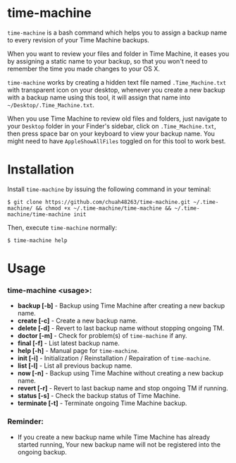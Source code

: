 # time-machine

`time-machine` is a bash command which helps you to assign a backup name to every revision of your Time Machine backups.

When you want to review your files and folder in Time Machine, it eases you by assigning a static name to your backup, so that you won't need to remember the time you made changes to your OS X.

`time-machine` works by creating a hidden text file named `.Time_Machine.txt` with transparent icon on your desktop, whenever you create a new backup with a backup name using this tool, it will assign that name into `~/Desktop/.Time_Machine.txt`.

When you use Time Machine to review old files and folders, just navigate to your `Desktop` folder in your Finder's sidebar, click on `.Time_Machine.txt`, then press space bar on your keyboard to view your backup name. You might need to have `AppleShowAllFiles` toggled on for this tool to work best.

# Installation

Install `time-machine` by issuing the following command in your teminal:
```
$ git clone https://github.com/chuah48263/time-machine.git ~/.time-machine/ && chmod +x ~/.time-machine/time-machine && ~/.time-machine/time-machine init
```
Then, execute `time-machine` normally:
```
$ time-machine help
```

# Usage

### time-machine \<usage>:
- **backup [-b]** - Backup using Time Machine after creating a new backup name.
- **create [-c]** - Create a new backup name.
- **delete [-d]** - Revert to last backup name without stopping ongoing TM.
- **doctor [-m]** - Check for problem(s) of `time-machine` if any.
- **final [-f]** - List latest backup name.
- **help [-h]** - Manual page for `time-machine`.
- **init [-i]** - Initialization / Reinstallation / Repairation of `time-machine`.
- **list [-l]** - List all previous backup name.
- **now [-n]** - Backup using Time Machine without creating a new backup name.
- **revert [-r]** - Revert to last backup name and stop ongoing TM if running.
- **status [-s]** - Check the backup status of Time Machine.
- **terminate [-t]** - Terminate ongoing Time Machine backup.

### Reminder:
- If you create a new backup name while Time Machine has already started running, Your new backup name will not be registered into the ongoing backup.
